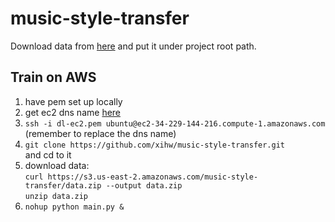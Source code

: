 # music-style-transfer

Download data from [here](https://s3.us-east-2.amazonaws.com/music-style-transfer/data.zip) and put it under project root path.

## Train on AWS
1. have pem set up locally
2. get ec2 dns name [here](https://console.aws.amazon.com/ec2/v2/home?region=us-east-1#Instances:sort=instanceId)
3. `ssh -i dl-ec2.pem ubuntu@ec2-34-229-144-216.compute-1.amazonaws.com`  
   (remember to replace the dns name)
4. `git clone https://github.com/xihw/music-style-transfer.git`  
   and cd to it
5. download data:  
   `curl https://s3.us-east-2.amazonaws.com/music-style-transfer/data.zip --output data.zip`  
   `unzip data.zip`
6. `nohup python main.py &`
   
